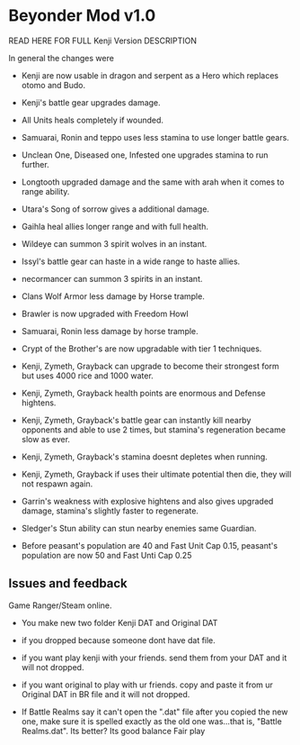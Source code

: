 #  Beyonder Mod v1.0


READ HERE FOR FULL Kenji Version DESCRIPTION

In general the changes were

- Kenji are now usable in dragon and serpent as a Hero which replaces otomo and Budo.

- Kenji's battle gear upgrades damage.

- All Units heals completely if wounded.

- Samuarai, Ronin and teppo uses less stamina to use longer battle gears.

- Unclean One, Diseased one, Infested one upgrades stamina to run further.

- Longtooth upgraded damage and the same with arah when it comes to range ability.

- Utara's Song of sorrow gives a additional damage.

- Gaihla heal allies longer range and with full health.

- Wildeye can summon 3 spirit wolves in an instant.

- Issyl's battle gear can haste in a wide range to haste allies.

- necormancer can summon 3 spirits in an instant.

- Clans Wolf Armor less damage by Horse trample.

- Brawler is now upgraded with Freedom Howl

- Samuarai, Ronin less damage by horse trample.

- Crypt of the Brother's are now upgradable with tier 1 techniques.

- Kenji, Zymeth, Grayback can upgrade to become their strongest form but uses 4000 rice and 1000 water.

- Kenji, Zymeth, Grayback health points are enormous and Defense hightens.

- Kenji, Zymeth, Grayback's battle gear can instantly kill nearby opponents and able to use 2 times, but stamina's regeneration became slow as ever.

- Kenji, Zymeth, Grayback's stamina doesnt depletes when running.

- Kenji, Zymeth, Grayback if uses their ultimate potential then die, they will not respawn again.

- Garrin's weakness with explosive hightens and also gives upgraded damage, stamina's slightly faster to regenerate.

- Sledger's Stun ability can stun nearby enemies same Guardian.

- Before peasant's population are 40 and Fast Unit Cap 0.15, peasant's population are now 50 and Fast Unti Cap 0.25

##   Issues and feedback  

Game Ranger/Steam online.
- You make new two folder Kenji DAT and Original DAT

- if you dropped because someone dont have dat file.

- if you want play kenji with your friends. send them from your DAT and it will not dropped.

- if you want original to play with ur friends. copy and paste it from ur Original DAT in BR file and it will not dropped.

- If Battle Realms say it can't open the ".dat" file after you copied the new one, make sure it is spelled exactly as the old one was...that is, "Battle Realms.dat".
Its better?
Its good balance
Fair play
